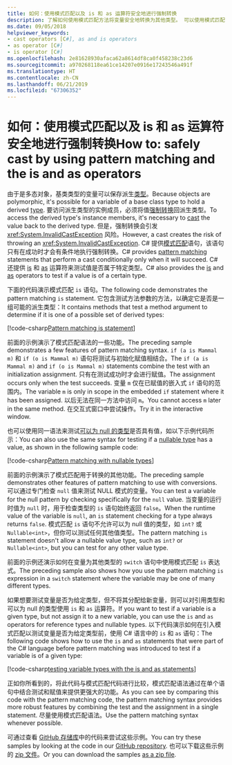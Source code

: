 ```yaml
---
title: 如何：使用模式匹配以及 is 和 as 运算符安全地进行强制转换
description: 了解如何使用模式匹配方法将变量安全地转换为其他类型。 可以使用模式匹配以及 is 和 as 运算符来安全地转换类型。
ms.date: 09/05/2018
helpviewer_keywords:
- cast operators [C#], as and is operators
- as operator [C#]
- is operator [C#]
ms.openlocfilehash: 2e81628930afaca62a8614df8ca0f458238c23d6
ms.sourcegitcommit: a970268118ea61ce14207e0916e17243546a491f
ms.translationtype: HT
ms.contentlocale: zh-CN
ms.lasthandoff: 06/21/2019
ms.locfileid: "67306352"
---
```

# <a name="how-to-safely-cast-by-using-pattern-matching-and-the-is-and-as-operators"></a><span data-ttu-id="b3ee2-104">如何：使用模式匹配以及 is 和 as 运算符安全地进行强制转换</span><span class="sxs-lookup"><span data-stu-id="b3ee2-104">How to: safely cast by using pattern matching and the is and as operators</span></span>

<span data-ttu-id="b3ee2-105">由于是多态对象，基类类型的变量可以保存派生[类型](../programming-guide/types/index.md)。</span><span class="sxs-lookup"><span data-stu-id="b3ee2-105">Because objects are polymorphic, it's possible for a variable of a base class type to hold a derived [type](../programming-guide/types/index.md).</span></span> <span data-ttu-id="b3ee2-106">要访问派生类型的实例成员，必须将值[强制转换](../programming-guide/types/casting-and-type-conversions.md)回派生类型。</span><span class="sxs-lookup"><span data-stu-id="b3ee2-106">To access the derived type's instance members, it's necessary to [cast](../programming-guide/types/casting-and-type-conversions.md) the value back to the derived type.</span></span> <span data-ttu-id="b3ee2-107">但是，强制转换会引发 <xref:System.InvalidCastException> 风险。</span><span class="sxs-lookup"><span data-stu-id="b3ee2-107">However, a cast creates the risk of throwing an <xref:System.InvalidCastException>.</span></span> <span data-ttu-id="b3ee2-108">C# 提供[模式匹配](../pattern-matching.md)语句，该语句只有在成功时才会有条件地执行强制转换。</span><span class="sxs-lookup"><span data-stu-id="b3ee2-108">C# provides [pattern matching](../pattern-matching.md) statements that perform a cast conditionally only when it will succeed.</span></span> <span data-ttu-id="b3ee2-109">C# 还提供 [is](../language-reference/operators/type-testing-and-conversion-operators.md#is-operator) 和 [as](../language-reference/operators/type-testing-and-conversion-operators.md#as-operator) 运算符来测试值是否属于特定类型。</span><span class="sxs-lookup"><span data-stu-id="b3ee2-109">C# also provides the [is](../language-reference/operators/type-testing-and-conversion-operators.md#is-operator) and [as](../language-reference/operators/type-testing-and-conversion-operators.md#as-operator) operators to test if a value is of a certain type.</span></span>

<span data-ttu-id="b3ee2-110">下面的代码演示模式匹配 `is` 语句。</span><span class="sxs-lookup"><span data-stu-id="b3ee2-110">The following code demonstrates the pattern matching `is` statement.</span></span> <span data-ttu-id="b3ee2-111">它包含测试方法参数的方法，以确定它是否是一组可能的派生类型：</span><span class="sxs-lookup"><span data-stu-id="b3ee2-111">It contains methods that test a method argument to determine if it is one of a possible set of derived types:</span></span>

[!code-csharp[Pattern matching is statement](../../../samples/snippets/csharp/how-to/safelycast/patternmatching/Program.cs#PatternMatchingIs)]

<span data-ttu-id="b3ee2-112">前面的示例演示了模式匹配语法的一些功能。</span><span class="sxs-lookup"><span data-stu-id="b3ee2-112">The preceding sample demonstrates a few features of pattern matching syntax.</span></span> <span data-ttu-id="b3ee2-113">`if (a is Mammal m)` 和 `if (o is Mammal m)` 语句将测试与初始化赋值相结合。</span><span class="sxs-lookup"><span data-stu-id="b3ee2-113">The `if (a is Mammal m)` and `if (o is Mammal m)` statements combine the test with an initialization assignment.</span></span> <span data-ttu-id="b3ee2-114">只有在测试成功时才会进行赋值。</span><span class="sxs-lookup"><span data-stu-id="b3ee2-114">The assignment occurs only when the test succeeds.</span></span> <span data-ttu-id="b3ee2-115">变量 `m` 仅在已赋值的嵌入式 `if` 语句的范围内。</span><span class="sxs-lookup"><span data-stu-id="b3ee2-115">The variable `m` is only in scope in the embedded `if` statement where it has been assigned.</span></span> <span data-ttu-id="b3ee2-116">以后无法在同一方法中访问 `m`。</span><span class="sxs-lookup"><span data-stu-id="b3ee2-116">You cannot access `m` later in the same method.</span></span> <span data-ttu-id="b3ee2-117">在交互式窗口中尝试操作。</span><span class="sxs-lookup"><span data-stu-id="b3ee2-117">Try it in the interactive window.</span></span>

<span data-ttu-id="b3ee2-118">也可以使用同一语法来测试[可以为 null 的类型](../programming-guide/nullable-types/index.md)是否具有值，如以下示例代码所示：</span><span class="sxs-lookup"><span data-stu-id="b3ee2-118">You can also use the same syntax for testing if a [nullable type](../programming-guide/nullable-types/index.md) has a value, as shown in the following sample code:</span></span>

[!code-csharp[Pattern matching with nullable types](../../../samples/snippets/csharp/how-to/safelycast/nullablepatternmatching/Program.cs#PatternMatchingNullable)]

<span data-ttu-id="b3ee2-119">前面的示例演示了模式匹配用于转换的其他功能。</span><span class="sxs-lookup"><span data-stu-id="b3ee2-119">The preceding sample demonstrates other features of pattern matching to use with conversions.</span></span> <span data-ttu-id="b3ee2-120">可以通过专门检查 `null` 值来测试 NULL 模式的变量。</span><span class="sxs-lookup"><span data-stu-id="b3ee2-120">You can test a variable for the null pattern by checking specifically for the `null` value.</span></span> <span data-ttu-id="b3ee2-121">当变量的运行时值为 `null` 时，用于检查类型的 `is` 语句始终返回 `false`。</span><span class="sxs-lookup"><span data-stu-id="b3ee2-121">When the runtime value of the variable is `null`, an `is` statement checking for a type always returns `false`.</span></span> <span data-ttu-id="b3ee2-122">模式匹配 `is` 语句不允许可以为 null 值的类型，如 `int?` 或 `Nullable<int>`，但你可以测试任何其他值类型。</span><span class="sxs-lookup"><span data-stu-id="b3ee2-122">The pattern matching `is` statement doesn't allow a nullable value type, such as `int?` or `Nullable<int>`, but you can test for any other value type.</span></span>

<span data-ttu-id="b3ee2-123">前面的示例还演示如何在变量为其他类型的 `switch` 语句中使用模式匹配 `is` 表达式。</span><span class="sxs-lookup"><span data-stu-id="b3ee2-123">The preceding sample also shows how you use the pattern matching `is` expression in a `switch` statement where the variable may be one of many different types.</span></span>

<span data-ttu-id="b3ee2-124">如果想要测试变量是否为给定类型，但不将其分配给新变量，则可以对引用类型和可以为 null 的类型使用 `is` 和 `as` 运算符。</span><span class="sxs-lookup"><span data-stu-id="b3ee2-124">If you want to test if a variable is a given type, but not assign it to a new variable, you can use the `is` and `as` operators for reference types and nullable types.</span></span> <span data-ttu-id="b3ee2-125">以下代码演示如何在引入模式匹配以测试变量是否为给定类型前，使用 C# 语言中的 `is` 和 `as` 语句：</span><span class="sxs-lookup"><span data-stu-id="b3ee2-125">The following code shows how to use the `is` and `as` statements that were part of the C# language before pattern matching was introduced to test if a variable is of a given type:</span></span>

[!code-csharp[testing variable types with the is and as statements](../../../samples/snippets/csharp/how-to/safelycast/asandis/Program.cs#IsAndAs)]

<span data-ttu-id="b3ee2-126">正如你所看到的，将此代码与模式匹配代码进行比较，模式匹配语法通过在单个语句中结合测试和赋值来提供更强大的功能。</span><span class="sxs-lookup"><span data-stu-id="b3ee2-126">As you can see by comparing this code with the pattern matching code, the pattern matching syntax provides more robust features by combining the test and the assignment in a single statement.</span></span> <span data-ttu-id="b3ee2-127">尽量使用模式匹配语法。</span><span class="sxs-lookup"><span data-stu-id="b3ee2-127">Use the pattern matching syntax whenever possible.</span></span>

<span data-ttu-id="b3ee2-128">可通过查看 [GitHub 存储库](https://github.com/dotnet/samples/tree/master/snippets/csharp/how-to/safelycast)中的代码来尝试这些示例。</span><span class="sxs-lookup"><span data-stu-id="b3ee2-128">You can try these samples by looking at the code in our [GitHub repository](https://github.com/dotnet/samples/tree/master/snippets/csharp/how-to/safelycast).</span></span> <span data-ttu-id="b3ee2-129">也可以下载这些示例的 [zip 文件](https://github.com/dotnet/samples/raw/master/snippets/csharp/how-to/safelycast.zip)。</span><span class="sxs-lookup"><span data-stu-id="b3ee2-129">Or you can download the samples [as a zip file](https://github.com/dotnet/samples/raw/master/snippets/csharp/how-to/safelycast.zip).</span></span>
